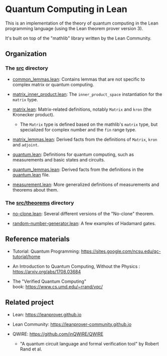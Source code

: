# Quantum Computing in Lean

This is an implementation of the theory of quantum computing in the Lean programming language (using the Lean theorem prover version 3).

It's built on top of the "mathlib" library written by the Lean Community.


## Organization

### The [src](src) directory

* [common_lemmas.lean](src/common_lemmas.lean): Contains lemmas that are not specific to complex matrix or quantum computing.

* [matrix_inner_product.lean](src/matrix_inner_product.lean): The `inner_product_space` instantiation for the `matrix` type.

* [matrix.lean](src/matrix.lean): Matrix-related definitions, notably `Matrix` and `kron` (the Kronecker product).

  * The `Matrix` type is defined based on the mathlib's `matrix` type, but specialized for complex number and the `fin` range type.

* [matrix_lemmas.lean](src/matrix_lemmas.lean): Derived facts from the definitions of `Matrix`, `kron` and `adjoint`.

* [quantum.lean](src/quantum.lean): Definitions for quantum computing, such as measurements and basic states and circuits.

* [quantum_lemmas.lean](src/quantum_lemmas.lean): Derived facts from the definitions in the [quantum.lean](src/quantum.lean) file.

* [measurement.lean](src/measurement.lean): More generalized definitions of measurements and theorems about them.


### The [src/theorems](src/theorems) directory

* [no-clone.lean](src/theorems/no-clone.lean): Several different versions of the "No-clone" theorem.

* [random-number-generator.lean](src/theorems/random-number-generator.lean): A few examples of Hadamard gates.


## Reference materials

* Tutorial: Quantum Programming: https://sites.google.com/ncsu.edu/qc-tutorial/home

* An Introduction to Quantum Computing, Without the Physics : https://arxiv.org/abs/1708.03684

* The "Verified Quantum Computing" book: https://www.cs.umd.edu/~rrand/vqc/


## Related project

* Lean: https://leanprover.github.io

* Lean Community: https://leanprover-community.github.io

* QWIRE: https://github.com/inQWIRE/QWIRE
  * "A quantum circuit language and formal verification tool" by Robert Rand et al.
